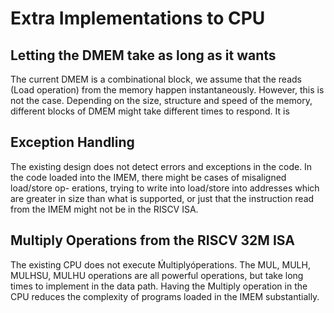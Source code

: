 
# Extra Implementations to CPU

## Letting the DMEM take as long as it wants
The current DMEM is a combinational block, we assume that the reads (Load
operation) from the memory happen instantaneously. However, this is not the
case. Depending on the size, structure and speed of the memory, different blocks
of DMEM might take different times to respond. It is
## Exception Handling
The existing design does not detect errors and exceptions in the code. In the
code loaded into the IMEM, there might be cases of misaligned load/store op-
erations, trying to write into load/store into addresses which are greater in size
than what is supported, or just that the instruction read from the IMEM might
not be in the RISCV ISA.
## Multiply Operations from the RISCV 32M ISA
The existing CPU does not execute Ḿultiplyóperations. The MUL, MULH,
MULHSU, MULHU operations are all powerful operations, but take long times
to implement in the data path. Having the Multiply operation in the CPU
reduces the complexity of programs loaded in the IMEM substantially.
